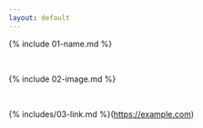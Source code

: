 ```yaml
---
layout: default
---
```


{% include 01-name.md %}

<br>

{% include 02-image.md %}

<br>

{% includes/03-link.md %}(https://example.com)
